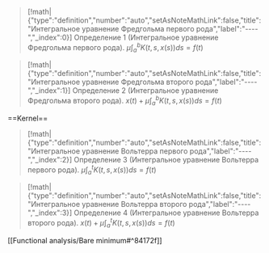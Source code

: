 > [!math|{"type":"definition","number":"auto","setAsNoteMathLink":false,"title":"Интегральное уравнение Фредгольма первого рода","label":"----","_index":0}] Определение 1 (Интегральное уравнение Фредгольма первого рода).
> $\mu\int_{a}^{b}K(t, s, x(s))ds= f(t)$

> [!math|{"type":"definition","number":"auto","setAsNoteMathLink":false,"title":"Интегральное уравнение Фредгольма второго рода","label":"----","_index":1}] Определение 2 (Интегральное уравнение Фредгольма второго рода).
> $x(t)+\mu\int_{a}^{b}K(t, s, x(s))ds= f(t)$

==Kernel== 
> [!math|{"type":"definition","number":"auto","setAsNoteMathLink":false,"title":"Интегральное уравнение Вольтерра первого рода","label":"----","_index":2}] Определение 3 (Интегральное уравнение Вольтерра первого рода).
> $\mu\int_{a}^{t}K(t, s, x(s))ds= f(t)$

> [!math|{"type":"definition","number":"auto","setAsNoteMathLink":false,"title":"Интегральное уравнение Вольтерра второго рода","label":"----","_index":3}] Определение 4 (Интегральное уравнение Вольтерра второго рода).
> $x(t)+\mu\int_{a}^{t}K(t, s, x(s))ds= f(t)$

[[Functional analysis/Bare minimum#^84172f]] 